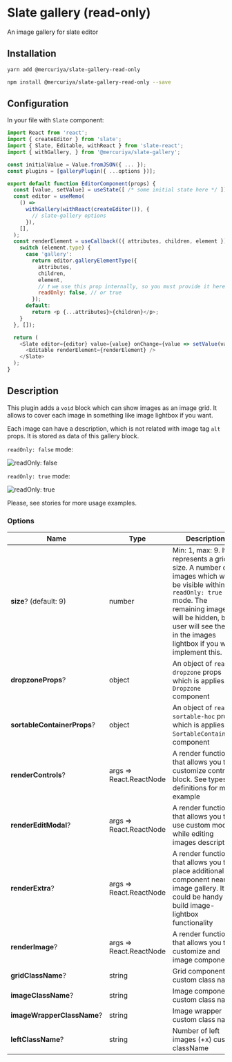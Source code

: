 # Slate gallery (read-only)
An image gallery for slate editor

## Installation

```bash
yarn add @mercuriya/slate-gallery-read-only
```

```bash
npm install @mercuriya/slate-gallery-read-only --save
```

## Configuration

In your file with `Slate` component:

```js
import React from 'react';
import { createEditor } from 'slate';
import { Slate, Editable, withReact } from 'slate-react';
import { withGallery, } from '@mercuriya/slate-gallery';

const initialValue = Value.fromJSON({ ... });
const plugins = [galleryPlugin({ ...options })];

export default function EditorComponent(props) {
  const [value, setValue] = useState([ /* some initial state here */ ]);
  const editor = useMemo(
    () =>
      withGallery(withReact(createEditor()), {
        // slate-gallery options        
      }),
    [],
  );   
  const renderElement = useCallback(({ attributes, children, element }) => {
    switch (element.type) {
      case 'gallery':
        return editor.galleryElementType({
          attributes,
          children,
          element,
          // ❗️ we use this prop internally, so you must provide it here
          readOnly: false, // or true
        });
      default:
        return <p {...attributes}>{children}</p>;
    }
  }, []);

  return (
    <Slate editor={editor} value={value} onChange={value => setValue(value)}>
      <Editable renderElement={renderElement} />
    </Slate>
  );
}
```

## Description
This plugin adds a `void` block which can show images as an image grid. It allows to cover each image in something like image lightbox if you want.

Each image can have a description, which is not related with image tag `alt` props. It is stored as data of this gallery block.

`readOnly: false` mode:

![readOnly: false](https://github.com/newsiberian/slate-plugins/blob/master/packages/slate-gallery/image.png?raw=true)

`readOnly: true` mode:

![readOnly: true](https://github.com/newsiberian/slate-plugins/blob/master/packages/slate-gallery/image.jpg?raw=true)

Please, see stories for more usage examples.

### Options
|Name|Type|Description|
|---|---|---|
|**size**? (default: 9)|number|Min: 1, max: 9. It represents a grid size. A number of images which will be visible within `readOnly: true` mode. The remaining images will be hidden, but user will see them in the images lightbox if you will implement this.| 
|**dropzoneProps**?|object|An object of `react-dropzone` props which is applies to `Dropzone` component|
|**sortableContainerProps**?|object|An object of `react-sortable-hoc` props which is applies to `SortableContainer`'s component|
|**renderControls**?|args => React.ReactNode|A render function that allows you to customize controls block. See types definitions for more example|
|**renderEditModal**?|args => React.ReactNode|A render function that allows you to use custom modal while editing images descriptions|
|**renderExtra**?|args => React.ReactNode|A render function that allows you to place additional component near image gallery. It could be handy to build image-lightbox functionality|
|**renderImage**?|args => React.ReactNode|A render function that allows you to customize and image component|
|**gridClassName**?|string|Grid component custom class name|
|**imageClassName**?|string|Image component custom class name|
|**imageWrapperClassName**?|string|Image wrapper custom class name|
|**leftClassName**?|string|Number of left images (+x) custom className|
